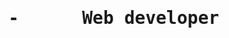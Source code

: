 <!DOCTYPE html> 
 <html lang="es"> 
 <head> 
     <meta charset="UTF-8"> 
     <meta name="viewport" content="width=device-width, initial-scale=1.0"> 
     <link rel="stylesheet" href="style.css">  
 </head>
<body>
 <center>
<h1><pre>-      Web developer </pre></h1>
</center>
 
</body>

